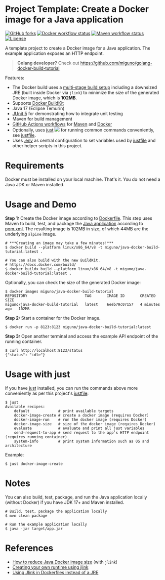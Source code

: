 # Project Template: Create a Docker image for a Java application

[![GitHub forks](https://img.shields.io/github/forks/miguno/java-docker-build-tutorial)](https://github.com/miguno/java-docker-build-tutorial/fork)
[![Docker workflow status](https://github.com/miguno/java-docker-build-tutorial/actions/workflows/docker-image.yml/badge.svg)](https://github.com/miguno/java-docker-build-tutorial/actions/workflows/docker-image.yml)
[![Maven workflow status](https://github.com/miguno/java-docker-build-tutorial/actions/workflows/maven.yml/badge.svg)](https://github.com/miguno/java-docker-build-tutorial/actions/workflows/maven.yml)
[![License](https://img.shields.io/badge/License-Apache%202.0-blue.svg)](https://opensource.org/licenses/Apache-2.0)

A template project to create a Docker image for a Java application.
The example application exposes an HTTP endpoint.

> **Golang developer?** Check out https://github.com/miguno/golang-docker-build-tutorial

Features:

- The Docker build uses a
  [multi-stage build setup](https://docs.docker.com/build/building/multi-stage/)
  including a downsized JRE (built inside Docker via `jlink`)
  to minimize the size of the generated Docker image, which is **102MB**.
- Supports [Docker BuildKit](https://docs.docker.com/build/)
- Java 17 (Eclipse Temurin)
- [JUnit 5](https://github.com/junit-team/junit5) for demonstrating how to integrate unit testing
- Maven for build management
- [GitHub Actions workflows](https://github.com/miguno/java-docker-build-tutorial/actions) for
  [Maven](https://github.com/miguno/java-docker-build-tutorial/actions/workflows/maven.yml)
  and
  [Docker](https://github.com/miguno/java-docker-build-tutorial/actions/workflows/docker-image.yml)
- Optionally, uses
  [just](https://github.com/casey/just)
  ![](https://img.shields.io/github/stars/casey/just)
  for running common commands conveniently, see [justfile](justfile).
- Uses [.env](.env) as central configuration to set variables used by
  [justfile](justfile) and other helper scripts in this project.

# Requirements

Docker must be installed on your local machine. That's it. You do not need a
Java JDK or Maven installed.

# Usage and Demo

**Step 1:** Create the Docker image according to [Dockerfile](Dockerfile).
This step uses Maven to build, test, and package the
[Java application](src/main/java/com/miguno/App.java) according to
[pom.xml](pom.xml). The resulting image is 102MB in size, of which 44MB are
the underlying `alpine` image.

```shell
# ***Creating an image may take a few minutes!***
$ docker build --platform linux/x86_64/v8 -t miguno/java-docker-build-tutorial:latest .

# You can also build with the new BuildKit.
# https://docs.docker.com/build/
$ docker buildx build --platform linux/x86_64/v8 -t miguno/java-docker-build-tutorial:latest .
```

Optionally, you can check the size of the generated Docker image:

```shell
$ docker images miguno/java-docker-build-tutorial
REPOSITORY                          TAG       IMAGE ID       CREATED         SIZE
miguno/java-docker-build-tutorial   latest    6eeb79c07157   4 minutes ago   102MB
```

**Step 2:** Start a container for the Docker image.

```shell
$ docker run -p 8123:8123 miguno/java-docker-build-tutorial:latest
```

**Step 3:** Open another terminal and access the example API endpoint of the
running container.

```shell
$ curl http://localhost:8123/status
{"status": "idle"}
```

# Usage with just

If you have [just](https://github.com/casey/just) installed, you can run the
commands above more conveniently as per this project's [justfile](justfile):

```shell
$ just
Available recipes:
    default             # print available targets
    docker-image-create # create a docker image (requires Docker)
    docker-image-run    # run the docker image (requires Docker)
    docker-image-size   # size of the docker image (requires Docker)
    evaluate            # evaluate and print all just variables
    send-request-to-app # send request to the app's HTTP endpoint (requires running container)
    system-info         # print system information such as OS and architecture
```

Example:

```shell
$ just docker-image-create
```

# Notes

You can also build, test, package, and run the Java application locally
(without Docker) if you have JDK 17+ and Maven installed.

```shell
# Build, test, package the application locally
$ mvn clean package

# Run the example application locally
$ java -jar target/app.jar
```

# References

- [How to reduce Java Docker image size](https://blog.monosoul.dev/2022/04/25/reduce-java-docker-image-size/)
  (with `jlink`)
- [Creating your own runtime using jlink](https://adoptium.net/blog/2021/10/jlink-to-produce-own-runtime/)
- [Using Jlink in Dockerfiles instead of a JRE](https://adoptium.net/blog/2021/08/using-jlink-in-dockerfiles/)
